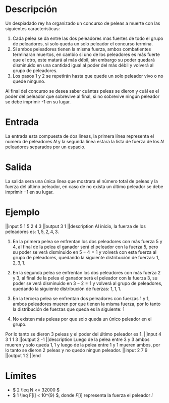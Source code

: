 # Descripción

Un despiadado rey ha organizado un concurso de peleas a muerte con las siguientes
características:

1. Cada pelea se da entre las dos peleadores mas fuertes de todo el grupo de peleadores, si solo queda un solo peleador el concurso termina.
1. Si ambos peleadores tienen la misma fuerza, ambos combatientes terminaran muertos, en cambio si uno de los peleadores es más fuerte que el otro, este matará al más débil, sin embargo su poder quedará disminuido en una cantidad igual al poder del más débil y volverá al grupo de peleadores.
1. Los pasos 1 y 2 se repetirán hasta que quede un solo peleador vivo o no quede ninguno.

Al final del concurso se desea saber cuántas peleas se dieron y cuál es el poder del peleador que sobrevive al final, si no sobrevive ningún peleador se debe imprimir -1 en su lugar.

# Entrada

La entrada  esta compuesta de dos lineas, la primera línea representa el numero de peleadores $N$ y la segunda linea estara la lista de fuerza de los $N$ peleadores separados por un espacio.

# Salida

La salida sera una única línea que mostrara el número total de peleas y la fuerza del último peleador, en caso de no exista un último peleador se debe imprimir $-1$ en su lugar.

# Ejemplo

||input
5
1 5 2 4 3
||output
3 1
||description
Al inicio, la fuerza de los peleadores es: $1, 5, 2, 4, 3$.

1. En la primera pelea se enfrentan los dos peleadores con más fuerza $5$ y $4$, al final de la pelea el ganador será el peleador con la fuerza $5$, pero su poder se verá disminuido en $5 - 4 = 1$ y volverá con esta fuerza al grupo de peleadores, quedando la siguiente distribución de fuerzas: $1, 2, 3, 1$.

1. En la segunda pelea se enfrentan los dos peleadores con más fuerza $2$ y $3$, al final de la pelea el ganador será el peleador con la fuerza $3$, su poder se verá disminuido en $3 - 2 = 1$ y volverá al grupo de peleadores, quedando la siguiente distribución de fuerzas: $1, 1, 1$.

1. En la tercera pelea se enfrentan dos peleadores con fuerzas $1$ y $1$, ambos peleadores mueren por que tienen la misma fuerza, por lo tanto la distribución de fuerzas que queda es la siguiente: $1$

1. No existen más peleas por que solo queda un único peleador en el grupo.

Por lo tanto se dieron 3 peleas y el poder del último peleador es 1.
||input
4
3 1 1 3
||output
2 -1
||description
Luego de la pelea entre $3$ y $3$ ambos mueren y solo queda $1, 1$ y luego de la pelea entre $1$ y $1$ mueren ambos, por lo tanto se dieron 2 peleas y no quedo ningun peleador.
||input
2
7 9
||output
1 2
||end

# Límites

* $ 2 \leq N <= 32000 $
* $ 1 \leq F[i] < 10^{9} $, donde $F[i]$ representa la fuerza el peleador $i$
